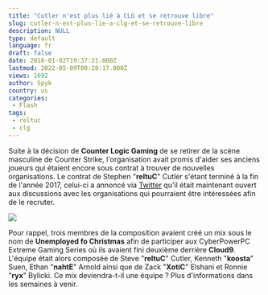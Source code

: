 ```yaml
---
title: "Cutler n'est plus lié à CLG et se retrouve libre"
slug: cutler-n-est-plus-lie-a-clg-et-se-retrouve-libre
description: NULL
type: default
language: fr
draft: false
date: 2018-01-02T19:37:21.000Z
lastmod: 2022-05-09T00:28:17.000Z
views: 1692
author: Spyk
country: us
categories:
 - Flash
tags:
 - reltuc
 - clg
---
```

Suite à la décision de **Counter Logic Gaming** de se retirer de la scène masculine de Counter Strike, l'organisation avait promis d'aider ses anciens joueurs qui étaient encore sous contrat à trouver de nouvelles organisations. Le contrat de Stephen "**reltuC**" Cutler s'étant terminé à la fin de l'année 2017, celui-ci a annoncé via [Twitter](https://twitter.com/reltuC/status/947963139764703232) qu'il était maintenant ouvert aux discussions avec les organisations qui pourraient être intéressées afin de le recruter.

![](https://flickshot-ue.s3.eu-west-2.amazonaws.com/flickshot/article/5a4bab2fafdac/images/8zKBylRL5B4uDTKRsDXi893oOsLIGjDVLbR66cyt.jpeg)

Pour rappel, trois membres de la composition avaient créé un mix sous le nom de **Unemployed fo Christmas** afin de participer aux CyberPowerPC Extreme Gaming Series où ils avaient fini deuxième derrière **Cloud9**. L'équipe était alors composée de Steve "**reltuC**" Cutler, Kenneth "**koosta**" Suen, Ethan "**nahtE**" Arnold ainsi que de Zack "**XotiC**" Elshani et Ronnie "**ryx**" Bylicki. Ce mix deviendra-t-il une équipe ? Plus d'informations dans les semaines à venir. 
